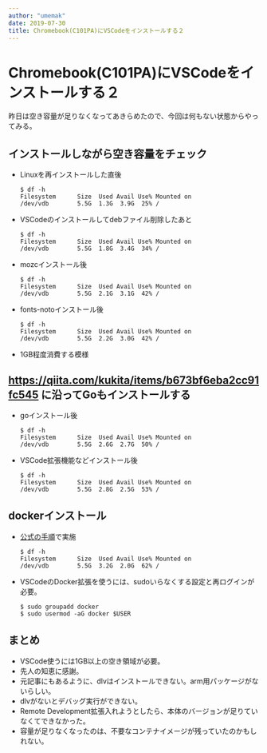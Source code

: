 ```yaml
---
author: "umemak"
date: 2019-07-30
title: Chromebook(C101PA)にVSCodeをインストールする２
---
```


# Chromebook(C101PA)にVSCodeをインストールする２

昨日は空き容量が足りなくなってあきらめたので、今回は何もない状態からやってみる。

## インストールしながら空き容量をチェック
  * Linuxを再インストールした直後
    ```
    $ df -h
    Filesystem      Size  Used Avail Use% Mounted on
    /dev/vdb        5.5G  1.3G  3.9G  25% /
    ```

  * VSCodeのインストールしてdebファイル削除したあと
    ```
    $ df -h
    Filesystem      Size  Used Avail Use% Mounted on
    /dev/vdb        5.5G  1.8G  3.4G  34% /
    ```

  * mozcインストール後
    ```
    $ df -h
    Filesystem      Size  Used Avail Use% Mounted on
    /dev/vdb        5.5G  2.1G  3.1G  42% /
    ```

  * fonts-notoインストール後
    ```
    $ df -h
    Filesystem      Size  Used Avail Use% Mounted on
    /dev/vdb        5.5G  2.2G  3.0G  42% /
    ```

  * 1GB程度消費する模様

## https://qiita.com/kukita/items/b673bf6eba2cc91fc545 に沿ってGoもインストールする
  * goインストール後
    ```
    $ df -h
    Filesystem      Size  Used Avail Use% Mounted on
    /dev/vdb        5.5G  2.6G  2.7G  50% /
    ```

  * VSCode拡張機能などインストール後
    ```
    $ df -h
    Filesystem      Size  Used Avail Use% Mounted on
    /dev/vdb        5.5G  2.8G  2.5G  53% /
    ```

## dockerインストール
  * [公式の手順](https://docs.docker.com/install/linux/docker-ce/debian/#install-using-the-repository)で実施
    ```
    $ df -h
    Filesystem      Size  Used Avail Use% Mounted on
    /dev/vdb        5.5G  3.2G  2.0G  62% /
    ```
  * VSCodeのDocker拡張を使うには、sudoいらなくする設定と再ログインが必要。
    ```
    $ sudo groupadd docker
    $ sudo usermod -aG docker $USER
    ```

## まとめ
* VSCode使うには1GB以上の空き領域が必要。
* 先人の知恵に感謝。
* 元記事にもあるように、dlvはインストールできない。arm用パッケージがないらしい。
* dlvがないとデバッグ実行ができない。
* Remote Development拡張入れようとしたら、本体のバージョンが足りていなくてできなかった。
* 容量が足りなくなったのは、不要なコンテナイメージが残っていたのかもしれない。
